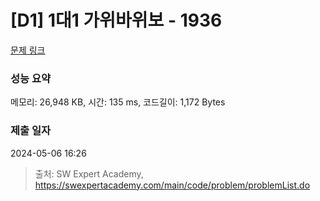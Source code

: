 # [D1] 1대1 가위바위보 - 1936 

[문제 링크](https://swexpertacademy.com/main/code/problem/problemDetail.do?contestProbId=AV5PjKXKALcDFAUq) 

### 성능 요약

메모리: 26,948 KB, 시간: 135 ms, 코드길이: 1,172 Bytes

### 제출 일자

2024-05-06 16:26



> 출처: SW Expert Academy, https://swexpertacademy.com/main/code/problem/problemList.do
